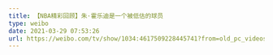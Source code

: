 ```yaml
---
title: 【NBA精彩回顾】朱·霍乐迪是一个被低估的球员
type: weibo
date: 2021-03-29 07:53:26
url: https://weibo.com/tv/show/1034:4617509228445741?from=old_pc_videoshow
---
```


<!-- more -->